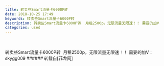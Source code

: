 ```yaml
---
title: 转卖些Smart流量卡6000P转
date: 2018-10-25 17:49
keywords: 转卖些Smart流量卡6000P转
description: 转卖些Smart流量卡6000P转  月租2500p。无限流量无限速！！ 需要的加V：skygg009
categories: used
---
```

<td class="t_f" id="postmessage_2165385">

<br/>
<br/>
转卖些Smart流量卡6000P转  月租2500p。无限流量无限速！！ 需要的加V：skygg009</td>
###### 转载自[菲龙网]